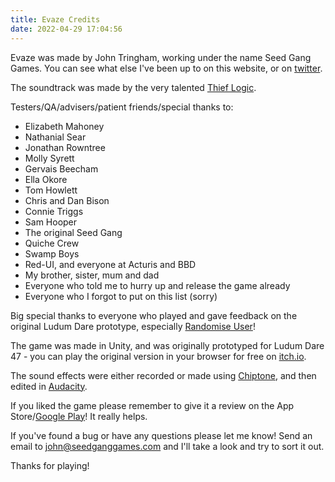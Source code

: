 ```yaml
---
title: Evaze Credits
date: 2022-04-29 17:04:56
---
```


Evaze was made by John Tringham, working under the name Seed Gang Games. You can see what else I've been up to on this website, or on [twitter](https://twitter.com/zappablamma).

The soundtrack was made by the very talented [Thief Logic](https://open.spotify.com/artist/6VlBCFRshx9KBDfYIVz0U6?si=3hh-80KmTo2CSYbJAYhRug).

Testers/QA/advisers/patient friends/special thanks to:
- Elizabeth Mahoney
- Nathanial Sear
- Jonathan Rowntree
- Molly Syrett
- Gervais Beecham
- Ella Okore
- Tom Howlett
- Chris and Dan Bison
- Connie Triggs
- Sam Hooper
- The original Seed Gang
- Quiche Crew 
- Swamp Boys
- Red-UI, and everyone at Acturis and BBD
- My brother, sister, mum and dad
- Everyone who told me to hurry up and release the game already
- Everyone who I forgot to put on this list (sorry)

Big special thanks to everyone who played and gave feedback on the original Ludum Dare prototype, especially [Randomise User](https://youtu.be/fTj2jiC6yZM?t=592)!

The game was made in Unity, and was originally prototyped for Ludum Dare 47 - you can play the original version in your browser for free on [itch.io](https://zb.itch.io/evaze).

The sound effects were either recorded or made using [Chiptone](https://sfbgames.itch.io/chiptone), and then edited in [Audacity](https://www.audacityteam.org).

If you liked the game please remember to give it a review on the App Store/[Google Play](https://play.google.com/store/apps/details?id=com.johntringham.Evaze)! It really helps.

If you've found a bug or have any questions please let me know! Send an email to <a href="mailto:john@seedganggames.com?subject=Evaze Bug Report">john@seedganggames.com</a> and I'll take a look and try to sort it out.

Thanks for playing!